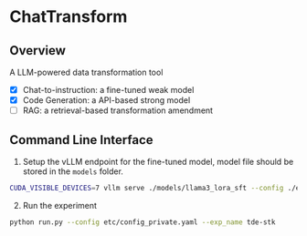 # ChatTransform

## Overview
A LLM-powered data transformation tool
- [x] Chat-to-instruction: a fine-tuned weak model
- [x] Code Generation: a API-based strong model
- [ ] RAG: a retrieval-based transformation amendment

## Command Line Interface
1. Setup the vLLM endpoint for the fine-tuned model, model file should be stored in the `models` folder.
```bash
CUDA_VISIBLE_DEVICES=7 vllm serve ./models/llama3_lora_sft --config ./etc/vllm_serve.yaml
```

2. Run the experiment
```bash
python run.py --config etc/config_private.yaml --exp_name tde-stk
```